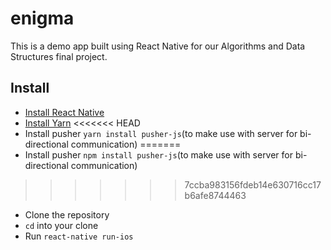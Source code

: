 # enigma

This is a demo app built using React Native for our Algorithms and Data Structures final project.

## Install 
- [Install React Native](http://facebook.github.io/react-native/docs/getting-started.html#content)
- [Install Yarn](https://yarnpkg.com/en/docs/install)
<<<<<<< HEAD
- Install pusher `yarn install pusher-js`(to make use with server for bi-directional communication)
=======
- Install pusher `npm install pusher-js`(to make use with server for bi-directional communication)
>>>>>>> 7ccba983156fdeb14e630716cc17b6afe8744463
- Clone the repository
- `cd` into your clone
- Run `react-native run-ios`
